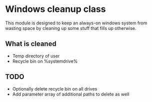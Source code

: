 # Windows cleanup class #

This module is designed to keep an always-on windows system from wasting space by cleaning up some stuff that fills up otherwise.

## What is cleaned ##
* Temp directory of user
* Recycle bin on %systemdrive%

## TODO ##
* Optionally delete recycle bin on all drives
* Add parameter array of additional paths to delete as well

